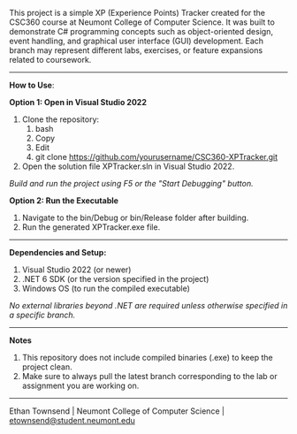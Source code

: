 This project is a simple XP (Experience Points) Tracker created for the CSC360 course at Neumont College of Computer Science.
It was built to demonstrate C# programming concepts such as object-oriented design, event handling, and graphical user interface (GUI) development.
Each branch may represent different labs, exercises, or feature expansions related to coursework.

-----------------------------------

**How to Use**:

**Option 1: Open in Visual Studio 2022**
1. Clone the repository:
    1. bash
    2. Copy
    3. Edit
    4. git clone https://github.com/yourusername/CSC360-XPTracker.git
2. Open the solution file XPTracker.sln in Visual Studio 2022.

_Build and run the project using F5 or the "Start Debugging" button._

**Option 2: Run the Executable**
1. Navigate to the bin/Debug or bin/Release folder after building.
2. Run the generated XPTracker.exe file.

-----------------------------------

**Dependencies and Setup:**
1. Visual Studio 2022 (or newer)
2. .NET 6 SDK (or the version specified in the project)
3. Windows OS (to run the compiled executable)

_No external libraries beyond .NET are required unless otherwise specified in a specific branch._

-----------------------------------

**Notes**
1. This repository does not include compiled binaries (.exe) to keep the project clean.
2. Make sure to always pull the latest branch corresponding to the lab or assignment you are working on.

-----------------------------------


Ethan Townsend |
Neumont College of Computer Science |
etownsend@student.neumont.edu

